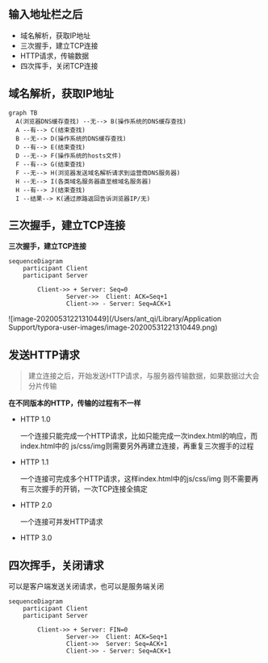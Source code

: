 ## 输入地址栏之后

- 域名解析，获取IP地址
- 三次握手，建立TCP连接
- HTTP请求，传输数据
- 四次挥手，关闭TCP连接

## 域名解析，获取IP地址

``` mermaid
graph TB 
  A(浏览器DNS缓存查找) --无--> B(操作系统的DNS缓存查找)
  A --有--> C(结束查找)
  B --无--> D(操作系统的DNS缓存查找)
  D --有--> E(结束查找)
  D --无--> F(操作系统的hosts文件)
  F --有--> G(结束查找)
  F --无--> H(浏览器发送域名解析请求到运营商DNS服务器)
  H --无--> I(各类域名服务器直至根域名服务器)
  H --有--> J(结束查找)
  I --结果--> K(通过原路返回告诉浏览器IP/无)

```



## 三次握手，建立TCP连接

**三次握手，建立TCP连接**

``` mermaid
sequenceDiagram
	participant Client
	participant Server
	
        Client->> + Server: Seq=0
				Server->>  Client: ACK=Seq+1
				Client->> - Server: Seq=ACK+1
```

![image-20200531221310449](/Users/ant_qi/Library/Application Support/typora-user-images/image-20200531221310449.png)

## 发送HTTP请求

>  建立连接之后，开始发送HTTP请求，与服务器传输数据，如果数据过大会分片传输

**在不同版本的HTTP，传输的过程有不一样**

- HTTP 1.0

  一个连接只能完成一个HTTP请求，比如只能完成一次index.html的响应，而index.html中的 js/css/img则需要另外再建立连接，再重复三次握手的过程

- HTTP 1.1

  一个连接可完成多个HTTP请求，这样index.html中的js/css/img 则不需要再有三次握手的开销，一次TCP连接全搞定

- HTTP 2.0

  一个连接可并发HTTP请求

- HTTP 3.0



## 四次挥手，关闭请求

可以是客户端发送关闭请求，也可以是服务端关闭

``` mermaid
sequenceDiagram
	participant Client
	participant Server
	
        Client->> + Server: FIN=0
				Server->>  Client: ACK=Seq+1
				Client->>  Server: Seq=ACK+1
				Client->> - Server: Seq=ACK+1
				
```



